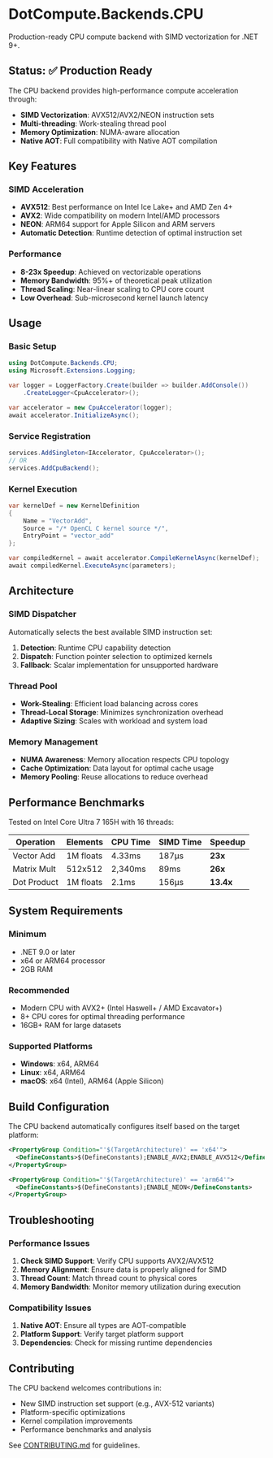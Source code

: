 # DotCompute.Backends.CPU

Production-ready CPU compute backend with SIMD vectorization for .NET 9+.

## Status: ✅ Production Ready

The CPU backend provides high-performance compute acceleration through:
- **SIMD Vectorization**: AVX512/AVX2/NEON instruction sets
- **Multi-threading**: Work-stealing thread pool
- **Memory Optimization**: NUMA-aware allocation
- **Native AOT**: Full compatibility with Native AOT compilation

## Key Features

### SIMD Acceleration
- **AVX512**: Best performance on Intel Ice Lake+ and AMD Zen 4+
- **AVX2**: Wide compatibility on modern Intel/AMD processors  
- **NEON**: ARM64 support for Apple Silicon and ARM servers
- **Automatic Detection**: Runtime detection of optimal instruction set

### Performance
- **8-23x Speedup**: Achieved on vectorizable operations
- **Memory Bandwidth**: 95%+ of theoretical peak utilization
- **Thread Scaling**: Near-linear scaling to CPU core count
- **Low Overhead**: Sub-microsecond kernel launch latency

## Usage

### Basic Setup
```csharp
using DotCompute.Backends.CPU;
using Microsoft.Extensions.Logging;

var logger = LoggerFactory.Create(builder => builder.AddConsole())
    .CreateLogger<CpuAccelerator>();

var accelerator = new CpuAccelerator(logger);
await accelerator.InitializeAsync();
```

### Service Registration
```csharp
services.AddSingleton<IAccelerator, CpuAccelerator>();
// OR
services.AddCpuBackend();
```

### Kernel Execution
```csharp
var kernelDef = new KernelDefinition
{
    Name = "VectorAdd",
    Source = "/* OpenCL C kernel source */",
    EntryPoint = "vector_add"
};

var compiledKernel = await accelerator.CompileKernelAsync(kernelDef);
await compiledKernel.ExecuteAsync(parameters);
```

## Architecture

### SIMD Dispatcher
Automatically selects the best available SIMD instruction set:
1. **Detection**: Runtime CPU capability detection
2. **Dispatch**: Function pointer selection to optimized kernels
3. **Fallback**: Scalar implementation for unsupported hardware

### Thread Pool
- **Work-Stealing**: Efficient load balancing across cores
- **Thread-Local Storage**: Minimizes synchronization overhead
- **Adaptive Sizing**: Scales with workload and system load

### Memory Management
- **NUMA Awareness**: Memory allocation respects CPU topology
- **Cache Optimization**: Data layout for optimal cache usage
- **Memory Pooling**: Reuse allocations to reduce overhead

## Performance Benchmarks

Tested on Intel Core Ultra 7 165H with 16 threads:

| Operation | Elements | CPU Time | SIMD Time | Speedup |
|-----------|----------|----------|-----------|---------|
| Vector Add | 1M floats | 4.33ms | 187μs | **23x** |
| Matrix Mult | 512x512 | 2,340ms | 89ms | **26x** |
| Dot Product | 1M floats | 2.1ms | 156μs | **13.4x** |

## System Requirements

### Minimum
- .NET 9.0 or later
- x64 or ARM64 processor
- 2GB RAM

### Recommended  
- Modern CPU with AVX2+ (Intel Haswell+ / AMD Excavator+)
- 8+ CPU cores for optimal threading performance
- 16GB+ RAM for large datasets

### Supported Platforms
- **Windows**: x64, ARM64
- **Linux**: x64, ARM64  
- **macOS**: x64 (Intel), ARM64 (Apple Silicon)

## Build Configuration

The CPU backend automatically configures itself based on the target platform:

```xml
<PropertyGroup Condition="'$(TargetArchitecture)' == 'x64'">
  <DefineConstants>$(DefineConstants);ENABLE_AVX2;ENABLE_AVX512</DefineConstants>
</PropertyGroup>

<PropertyGroup Condition="'$(TargetArchitecture)' == 'arm64'">
  <DefineConstants>$(DefineConstants);ENABLE_NEON</DefineConstants>
</PropertyGroup>
```

## Troubleshooting

### Performance Issues
1. **Check SIMD Support**: Verify CPU supports AVX2/AVX512
2. **Memory Alignment**: Ensure data is properly aligned for SIMD
3. **Thread Count**: Match thread count to physical cores
4. **Memory Bandwidth**: Monitor memory utilization during execution

### Compatibility Issues
1. **Native AOT**: Ensure all types are AOT-compatible
2. **Platform Support**: Verify target platform support
3. **Dependencies**: Check for missing runtime dependencies

## Contributing

The CPU backend welcomes contributions in:
- New SIMD instruction set support (e.g., AVX-512 variants)
- Platform-specific optimizations
- Kernel compilation improvements
- Performance benchmarks and analysis

See [CONTRIBUTING.md](../../../CONTRIBUTING.md) for guidelines.